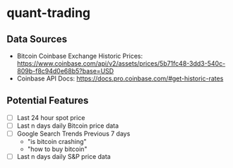# quant-trading

## Data Sources
- Bitcoin Coinbase Exchange Historic Prices: https://www.coinbase.com/api/v2/assets/prices/5b71fc48-3dd3-540c-809b-f8c94d0e68b5?base=USD
- Coinbase API Docs: https://docs.pro.coinbase.com/#get-historic-rates

## Potential Features
- [ ] Last 24 hour spot price
- [ ] Last n days daily Bitcoin price data
- [ ] Google Search Trends Previous 7 days
  - "is bitcoin crashing"
  - "how to buy bitcoin"
- [ ] Last n days daily S&P price data